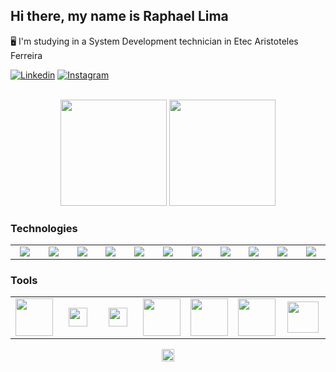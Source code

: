 ## Hi there, my name is Raphael Lima

:desktop_computer: I'm studying in a System Development technician in Etec Aristoteles Ferreira

[![Linkedin](https://img.shields.io/badge/LinkedIn-0077B5?style=for-the-badge&logo=linkedin&logoColor=white)](https://www.linkedin.com/in/raphael-fernandes-538379216/)
[![Instagram](https://img.shields.io/badge/Instagram-E4405F?style=for-the-badge&logo=instagram&logoColor=white)](https://www.instagram.com/raphafernandes8/)

<br>

<div align="center" width="100%">
  <img height="170rem" src="https://github-readme-stats.vercel.app/api?username=Rapha387&show_icons=true&theme=github_dark&include_all_commits=true&count_private=true"/>
  <img height="170rem" src="https://github-readme-stats.vercel.app/api/top-langs/?username=Rapha387&&hide=html&layout=compact&langs_count=7&theme=github_dark"/>
</div>


### Technologies

<table>
    <tr>
        <td align="center" width="60">
            <img src="https://cdn.jsdelivr.net/gh/devicons/devicon/icons/html5/html5-original.svg"/>
        </td>
        <td align="center" width="60">
            <img src="https://cdn.jsdelivr.net/gh/devicons/devicon/icons/css3/css3-original.svg"/>
        </td>
        <td align="center" width="60">
            <img src="https://cdn.jsdelivr.net/gh/devicons/devicon/icons/sass/sass-original.svg"/>
        </td>
        <td align="center" width="60">
            <img src="https://cdn.jsdelivr.net/gh/devicons/devicon/icons/javascript/javascript-original.svg"/>
        </td>
        <td align="center" width="60">
            <img src="https://cdn.jsdelivr.net/gh/devicons/devicon/icons/typescript/typescript-original.svg" />
        </td>
        <td align="center" width="60">
            <img src="https://cdn.jsdelivr.net/gh/devicons/devicon/icons/csharp/csharp-original.svg" />
        </td>
        <td align="center" width="60">
            <img src="https://cdn.jsdelivr.net/gh/devicons/devicon/icons/dot-net/dot-net-original.svg" />
        </td>
        <td align="center" width="60">
            <img src="https://cdn.jsdelivr.net/gh/devicons/devicon/icons/mysql/mysql-original.svg" />
        </td>
        <td align="center" width="60">
            <img src="https://cdn.jsdelivr.net/gh/devicons/devicon/icons/dotnetcore/dotnetcore-original.svg" />
        </td>
        <td align="center" width="60">
            <img src="https://cdn.jsdelivr.net/gh/devicons/devicon@latest/icons/java/java-original.svg" />
        </td>
        <td align="center" width="60">
            <img src="https://cdn.jsdelivr.net/gh/devicons/devicon@latest/icons/spring/spring-original.svg" />
        </td>
    </tr>
</table>

        
### Tools

<table>
    <tr>
        <td align="center" width="60">
            <img width="60" src="https://img.icons8.com/color/48/000000/visual-studio-code-2019.png"/>
        </td>
        <td align="center" width="60">
            <img width="30" src="https://cdn.jsdelivr.net/gh/devicons/devicon@latest/icons/visualstudio/visualstudio-original.svg" />
        </td>
        <td align="center" width="60">
            <img width="30" src="https://cdn.jsdelivr.net/gh/devicons/devicon@latest/icons/intellij/intellij-original.svg" />
        </td>
        <td align="center" width="60">
            <img width="60" src="https://cdn.jsdelivr.net/gh/devicons/devicon@latest/icons/eclipse/eclipse-original.svg" />
        </td>
        <td align="center" width="60">
            <img width="60" src="https://cdn.jsdelivr.net/gh/devicons/devicon/icons/git/git-original.svg" />
        </td>
       <td align="center" width="60">
            <img width="60" src="https://cdn.jsdelivr.net/gh/devicons/devicon@latest/icons/photoshop/photoshop-original.svg" />
        </td>
        <td align="center" width="60">
            <img width="50" src="https://cdn.jsdelivr.net/gh/devicons/devicon/icons/figma/figma-original.svg" />
        </td>
    </tr>
</table>

<p align="center"> 
     <img height="20em" src="https://komarev.com/ghpvc/?username=Rapha387&color=blue" alt="Visualizações no perfil"/> 
</p> 

        
        
        
      
